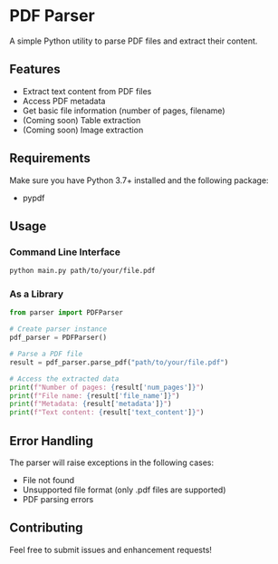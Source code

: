 # PDF Parser

A simple Python utility to parse PDF files and extract their content.

## Features

- Extract text content from PDF files
- Access PDF metadata
- Get basic file information (number of pages, filename)
- (Coming soon) Table extraction
- (Coming soon) Image extraction

## Requirements

Make sure you have Python 3.7+ installed and the following package:
- pypdf

## Usage

### Command Line Interface

```bash
python main.py path/to/your/file.pdf
```

### As a Library

```python
from parser import PDFParser

# Create parser instance
pdf_parser = PDFParser()

# Parse a PDF file
result = pdf_parser.parse_pdf("path/to/your/file.pdf")

# Access the extracted data
print(f"Number of pages: {result['num_pages']}")
print(f"File name: {result['file_name']}")
print(f"Metadata: {result['metadata']}")
print(f"Text content: {result['text_content']}")
```

## Error Handling

The parser will raise exceptions in the following cases:
- File not found
- Unsupported file format (only .pdf files are supported)
- PDF parsing errors

## Contributing

Feel free to submit issues and enhancement requests! 